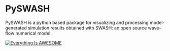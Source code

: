 # PySWASH

 PySWASH is a python based package for visualizing and processing model-generated simulation results obtained with SWASH: an open source wave-flow numerical model. 
 
[![Everything Is AWESOME](https://img.youtube.com/vi/StTqXEQ2l-Y/0.jpg)](https://www.youtube.com/watch?v=StTqXEQ2l-Y "Everything Is AWESOME")
